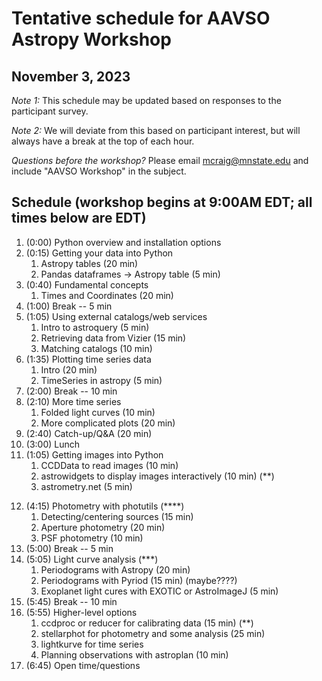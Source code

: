 # Tentative schedule for AAVSO Astropy Workshop
## November 3, 2023

*Note 1:* This schedule may be updated based on responses to the participant survey.

*Note 2:* We will deviate from this based on participant interest, but will always have a break at the top of each hour.

*Questions before the workshop?* Please email mcraig@mnstate.edu and include "AAVSO Workshop" in the subject.

## Schedule (workshop begins at 9:00AM EDT; all times below are EDT)

1. (0:00) Python overview and installation options
2. (0:15) Getting your data into Python
    1. Astropy tables (20 min)
    2. Pandas dataframes → Astropy table (5 min)
3. (0:40) Fundamental concepts
    1. Times and Coordinates (20 min)
4. (1:00) Break -- 5 min
5. (1:05) Using external catalogs/web services
    1. Intro to astroquery (5 min)
    2. Retrieving data from Vizier (15 min)
    3. Matching catalogs (10 min)
6. (1:35) Plotting time series data
    1. Intro (20 min)
    2. TimeSeries in astropy (5 min)
7. (2:00) Break -- 10 min
8. (2:10) More time series
    1. Folded light curves (10 min)
    2. More complicated plots (20 min)
9. (2:40) Catch-up/Q&A (20 min)
10. (3:00) Lunch
5. (1:05) Getting images into Python
    1. CCDData to read images (10 min)
    1. astrowidgets to display images interactively (10 min) (**)
    3. astrometry.net (5 min)
<!-- 11. (4:00) Other catalogs/web services
    1. Gaia/TESS/Kepler (15 min) -->
12. (4:15) Photometry with photutils (****)
    1. Detecting/centering sources (15 min)
    1. Aperture photometry (20 min)
    1. PSF photometry (10 min)
13. (5:00) Break -- 5 min
14. (5:05) Light curve analysis (***)
    1. Periodograms with Astropy (20 min)
    2. Periodograms with Pyriod (15 min) (maybe????)
    3. Exoplanet light cures with EXOTIC or AstroImageJ (5 min)
15. (5:45) Break -- 10 min
16. (5:55) Higher-level options
    1. ccdproc or reducer for calibrating data (15 min) (**)
    2. stellarphot for photometry and some analysis (25 min)
    3. lightkurve for time series
    3. Planning observations with astroplan (10 min)
1. (6:45) Open time/questions
